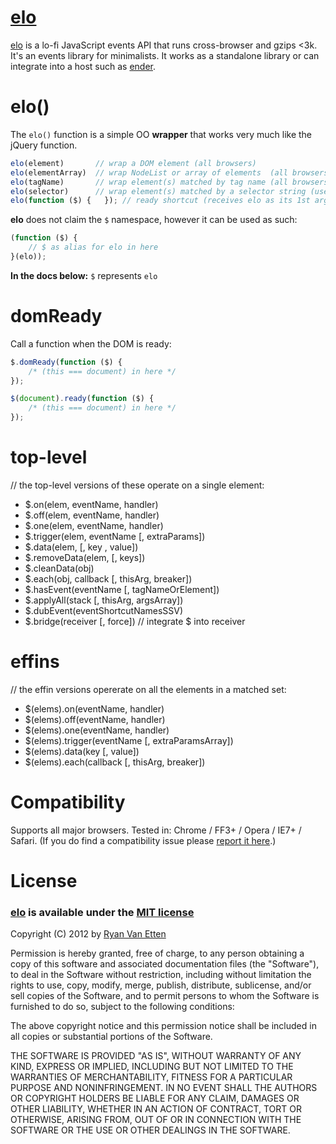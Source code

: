 [elo](https://github.com/ryanve/elo)
===

[elo](https://github.com/ryanve/elo) is a lo-fi JavaScript events API that runs cross-browser and gzips <3k. It's an events library for minimalists. It works as a standalone library or can integrate into a host such as [ender](http://ender.no.de).

# elo()

The `elo()` function is a simple OO **wrapper** that works very much like the jQuery function.

```js
elo(element)       // wrap a DOM element (all browsers)
elo(elementArray)  // wrap NodeList or array of elements  (all browsers)
elo(tagName)       // wrap element(s) matched by tag name (all browsers)
elo(selector)      // wrap element(s) matched by a selector string (uses querySelectorAll)
elo(function ($) {   }); // ready shortcut (receives elo as its 1st arg, this === document)
```

**elo** does not claim the `$` namespace, however it can be used as such:

```js
(function ($) {
    // $ as alias for elo in here
}(elo));
```

**In the docs below:** `$` represents `elo`

# domReady
	
Call a function when the DOM is ready:

```js
$.domReady(function ($) {
    /* (this === document) in here */ 
});
```

```js 
$(document).ready(function ($) {
    /* (this === document) in here */ 
});
```

# top-level

// the top-level versions of these operate on a single element:

- $.on(elem, eventName, handler)
- $.off(elem, eventName, handler)
- $.one(elem, eventName, handler)
- $.trigger(elem, eventName [, extraParams])
- $.data(elem, [, key , value])
- $.removeData(elem, [, keys])
- $.cleanData(obj)
- $.each(obj, callback [, thisArg, breaker])
- $.hasEvent(eventName [, tagNameOrElement])
- $.applyAll(stack [, thisArg, argsArray])
- $.dubEvent(eventShortcutNamesSSV)
- $.bridge(receiver [, force]) // integrate $ into receiver

# effins

// the effin versions opererate on all the elements in a matched set:

- $(elems).on(eventName, handler)
- $(elems).off(eventName, handler)
- $(elems).one(eventName, handler)
- $(elems).trigger(eventName [, extraParamsArray])
- $(elems).data(key [, value])
- $(elems).each(callback [, thisArg, breaker])

# Compatibility

Supports all major browsers. Tested in: Chrome / FF3+ / Opera / IE7+ / Safari. (If you do find a compatibility issue please [report it here](https://github.com/ryanve/elo/issues).)

# License

### [elo](http://github.com/ryanve/elo) is available under the [MIT license](http://en.wikipedia.org/wiki/MIT_License)

Copyright (C) 2012 by [Ryan Van Etten](https://github.com/ryanve)

Permission is hereby granted, free of charge, to any person obtaining a copy
of this software and associated documentation files (the "Software"), to deal
in the Software without restriction, including without limitation the rights
to use, copy, modify, merge, publish, distribute, sublicense, and/or sell
copies of the Software, and to permit persons to whom the Software is
furnished to do so, subject to the following conditions:

The above copyright notice and this permission notice shall be included in
all copies or substantial portions of the Software.

THE SOFTWARE IS PROVIDED "AS IS", WITHOUT WARRANTY OF ANY KIND, EXPRESS OR
IMPLIED, INCLUDING BUT NOT LIMITED TO THE WARRANTIES OF MERCHANTABILITY,
FITNESS FOR A PARTICULAR PURPOSE AND NONINFRINGEMENT. IN NO EVENT SHALL THE
AUTHORS OR COPYRIGHT HOLDERS BE LIABLE FOR ANY CLAIM, DAMAGES OR OTHER
LIABILITY, WHETHER IN AN ACTION OF CONTRACT, TORT OR OTHERWISE, ARISING FROM,
OUT OF OR IN CONNECTION WITH THE SOFTWARE OR THE USE OR OTHER DEALINGS IN
THE SOFTWARE.